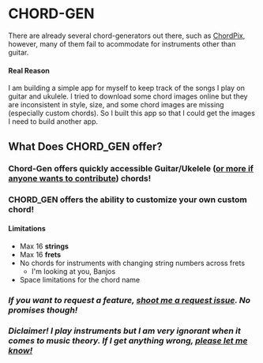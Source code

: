 # CHORD-GEN

There are already several chord-generators out there, such as [ChordPix](https://ChordPix.com), however, many of them fail to acommodate for instruments other than guitar.

#### Real Reason

I am building a simple app for myself to keep track of the songs I play on guitar and ukulele. I tried to download some chord images online but they are inconsistent in style, size, and some chord images are missing (especially custom chords). So I built this app so that I could get the images I need to build another app.

## What Does CHORD_GEN offer?

### Chord-Gen offers quickly accessible Guitar/Ukelele ([or more if anyone wants to contribute](www.github.com)) chords!

### CHORD_GEN offers the ability to customize your own custom chord!

#### Limitations

- Max 16 **strings**
- Max 16 **frets**
- No chords for instruments with changing string numbers across frets
  - I'm looking at you, Banjos
- Space limitations for the chord name

### _If you want to request a feature, [shoot me a request issue](https://github.com/hirokazutei/chord-gen/issues). No promises though!_

### _Diclaimer! I play instruments but I am very ignorant when it comes to music theory. If I get anything wrong, [please let me know!](https://github.com/hirokazutei/chord-gen/issues)_
